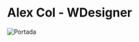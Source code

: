 # Alex Col - WDesigner

![Portada](https://github.com/wdesigner-co/wdesigner.github.io/blob/main/img/20231015_1357122.gif)


